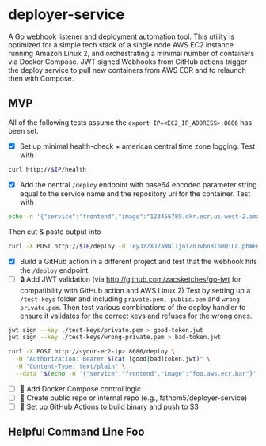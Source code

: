 # deployer-service
A Go webhook listener and deployment automation tool. This utility is optimized for a simple tech stack of a single node AWS EC2 instance running Amazon Linux 2, and orchestrating a minimal number of containers via Docker Compose.  JWT signed Webhooks from GitHub actions trigger the deploy service to pull new containers from AWS ECR and to relaunch then with Compose.

## MVP
All of the following tests assume the `export IP=<EC2_IP_ADDRESS>:8686` has been set.
- [x] Set up minimal health-check + american central time zone logging. Test with
```bash
curl http://$IP/health
```
- [x] Add the central `/deploy` endpoint with base64 encoded parameter string equal to the service name and the repository uri for the container. Test with 
```bash
echo -n '{"service":"frontend","image":"123456789.dkr.ecr.us-west-2.amazonaws.com/frontend:latest"}' | base64
```
Then cut & paste output into
```bash
curl -X POST http://$IP/deploy -d 'eyJzZXJ2aWNlIjoiZnJvbnRlbmQiLCJpbWFnZSI6IjEyMzQ1Njc4OS5ka3IuZWNyLnVzLXdlc3QtMi5hbWF6b25hd3MuY29tL2Zyb250ZW5kOmxhdGVzdCJ9'
```
- [x] Build a GitHub action in a different project and test that the webhook hits the `/deploy` endpoint.
- [ ] 🔒 Add JWT validation (via http://github.com/zacsketches/go-jwt for compatibility with GitHub action and AWS Linux 2) Test by setting up a `/test-keys` folder and including `private.pem, public.pem` and `wrong-private.pem`. Then test various combinations of the deploy handler to ensure it validates for the correct keys and refuses for the wrong ones.
```bash
jwt sign --key ./test-keys/private.pem > good-token.jwt
jwt sign --key ./test-keys/wrong-private.pem > bad-token.jwt

curl -X POST http://<your-ec2-ip>:8686/deploy \
  -H "Authorization: Bearer $(cat [good|bad]token.jwt)" \
  -H "Content-Type: text/plain" \
  --data "$(echo -n '{"service":"frontend","image":"foo.aws.ecr.bar"}' | base64)"

```
- [ ] 🐳 Add Docker Compose control logic
- [ ] 🚀 Create public repo or internal repo (e.g., fathom5/deployer-service)
- [ ] 🧪 Set up GitHub Actions to build binary and push to S3

## Helpful Command Line Foo
